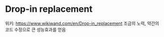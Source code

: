 # Drop-in replacement

위키: https://www.wikiwand.com/en/Drop-in_replacement
조금의 노력, 약간의 코드 수정으로 큰 성능효과를 얻음
